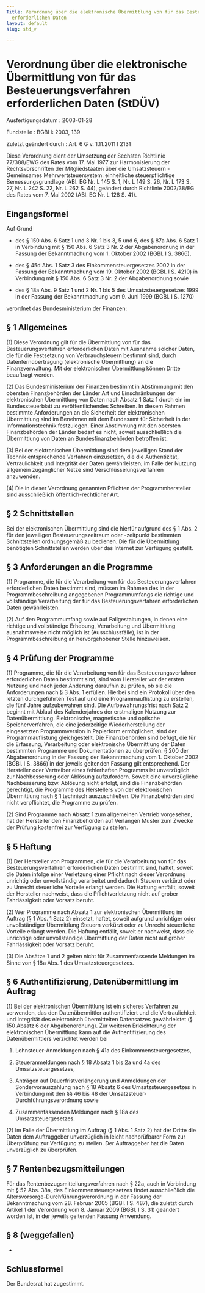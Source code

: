 ```yaml
---
Title: Verordnung über die elektronische Übermittlung von für das Besteuerungsverfahren
  erforderlichen Daten
layout: default
slug: std_v

---
```


# Verordnung über die elektronische Übermittlung von für das Besteuerungsverfahren erforderlichen Daten (StDÜV)

Ausfertigungsdatum
:   2003-01-28

Fundstelle
:   BGBl I: 2003, 139

Zuletzt geändert durch
:   Art. 6 G v. 1.11.2011 I 2131

Diese Verordnung dient der Umsetzung der Sechsten Richtlinie
77/388/EWG des Rates vom 17. Mai 1977 zur Harmonisierung der
Rechtsvorschriften der Mitgliedstaaten über die Umsatzsteuern -
Gemeinsames Mehrwertsteuersystem: einheitliche steuerpflichtige
Bemessungsgrundlage (ABl. EG Nr. L 145 S. 1, Nr. L 149 S. 26, Nr. L
173 S. 27, Nr. L 242 S. 22, Nr. L 262 S. 44), geändert durch
Richtlinie 2002/38/EG des Rates vom 7. Mai 2002 (ABl. EG Nr. L 128 S.
41).


## Eingangsformel

Auf Grund

-   des § 150 Abs. 6 Satz 1 und 3 Nr. 1 bis 3, 5 und 6, des § 87a Abs. 6
    Satz 1 in Verbindung mit § 150 Abs. 6 Satz 3 Nr. 2 der Abgabenordnung
    in der Fassung der Bekanntmachung vom 1. Oktober 2002 (BGBl. I S.
    3866),


-   des § 45d Abs. 1 Satz 3 des Einkommensteuergesetzes 2002 in der
    Fassung der Bekanntmachung vom 19. Oktober 2002 (BGBl. I S. 4210) in
    Verbindung mit § 150 Abs. 6 Satz 3 Nr. 2 der Abgabenordnung sowie


-   des § 18a Abs. 9 Satz 1 und 2 Nr. 1 bis 5 des Umsatzsteuergesetzes
    1999 in der Fassung der Bekanntmachung vom 9. Juni 1999 (BGBl. I S.
    1270)



verordnet das Bundesministerium der Finanzen:


## § 1 Allgemeines

(1) Diese Verordnung gilt für die Übermittlung von für das
Besteuerungsverfahren erforderlichen Daten mit Ausnahme solcher Daten,
die für die Festsetzung von Verbrauchsteuern bestimmt sind, durch
Datenfernübertragung (elektronische Übermittlung) an die
Finanzverwaltung. Mit der elektronischen Übermittlung können Dritte
beauftragt werden.

(2) Das Bundesministerium der Finanzen bestimmt in Abstimmung mit den
obersten Finanzbehörden der Länder Art und Einschränkungen der
elektronischen Übermittlung von Daten nach Absatz 1 Satz 1 durch ein
im Bundessteuerblatt zu veröffentlichendes Schreiben. In diesem Rahmen
bestimmte Anforderungen an die Sicherheit der elektronischen
Übermittlung sind im Benehmen mit dem Bundesamt für Sicherheit in der
Informationstechnik festzulegen. Einer Abstimmung mit den obersten
Finanzbehörden der Länder bedarf es nicht, soweit ausschließlich die
Übermittlung von Daten an Bundesfinanzbehörden betroffen ist.

(3) Bei der elektronischen Übermittlung sind dem jeweiligen Stand der
Technik entsprechende Verfahren einzusetzen, die die Authentizität,
Vertraulichkeit und Integrität der Daten gewährleisten; im Falle der
Nutzung allgemein zugänglicher Netze sind Verschlüsselungsverfahren
anzuwenden.

(4) Die in dieser Verordnung genannten Pflichten der
Programmhersteller sind ausschließlich öffentlich-rechtlicher Art.


## § 2 Schnittstellen

Bei der elektronischen Übermittlung sind die hierfür aufgrund des § 1
Abs. 2 für den jeweiligen Besteuerungszeitraum oder -zeitpunkt
bestimmten Schnittstellen ordnungsgemäß zu bedienen. Die für die
Übermittlung benötigten Schnittstellen werden über das Internet zur
Verfügung gestellt.


## § 3 Anforderungen an die Programme

(1) Programme, die für die Verarbeitung von für das
Besteuerungsverfahren erforderlichen Daten bestimmt sind, müssen im
Rahmen des in der Programmbeschreibung angegebenen Programmumfangs die
richtige und vollständige Verarbeitung der für das
Besteuerungsverfahren erforderlichen Daten gewährleisten.

(2) Auf den Programmumfang sowie auf Fallgestaltungen, in denen eine
richtige und vollständige Erhebung, Verarbeitung und Übermittlung
ausnahmsweise nicht möglich ist (Ausschlussfälle), ist in der
Programmbeschreibung an hervorgehobener Stelle hinzuweisen.


## § 4 Prüfung der Programme

(1) Programme, die für die Verarbeitung von für das
Besteuerungsverfahren erforderlichen Daten bestimmt sind, sind vom
Hersteller vor der ersten Nutzung und nach jeder Änderung daraufhin zu
prüfen, ob sie die Anforderungen nach § 3 Abs. 1 erfüllen. Hierbei
sind ein Protokoll über den letzten durchgeführten Testlauf und eine
Programmauflistung zu erstellen, die fünf Jahre aufzubewahren sind.
Die Aufbewahrungsfrist nach Satz 2 beginnt mit Ablauf des
Kalenderjahres der erstmaligen Nutzung zur Datenübermittlung.
Elektronische, magnetische und optische Speicherverfahren, die eine
jederzeitige Wiederherstellung der eingesetzten Programmversion in
Papierform ermöglichen, sind der Programmauflistung gleichgestellt.
Die Finanzbehörden sind befugt, die für die Erfassung, Verarbeitung
oder elektronische Übermittlung der Daten bestimmten Programme und
Dokumentationen zu überprüfen. § 200 der Abgabenordnung in der Fassung
der Bekanntmachung vom 1. Oktober 2002 (BGBl. I S. 3866) in der
jeweils geltenden Fassung gilt entsprechend. Der Hersteller oder
Vertreiber eines fehlerhaften Programms ist unverzüglich zur
Nachbesserung oder Ablösung aufzufordern. Soweit eine unverzügliche
Nachbesserung bzw. Ablösung nicht erfolgt, sind die Finanzbehörden
berechtigt, die Programme des Herstellers von der elektronischen
Übermittlung nach § 1 technisch auszuschließen. Die Finanzbehörden
sind nicht verpflichtet, die Programme zu prüfen.

(2) Sind Programme nach Absatz 1 zum allgemeinen Vertrieb vorgesehen,
hat der Hersteller den Finanzbehörden auf Verlangen Muster zum Zwecke
der Prüfung kostenfrei zur Verfügung zu stellen.


## § 5 Haftung

(1) Der Hersteller von Programmen, die für die Verarbeitung von für
das Besteuerungsverfahren erforderlichen Daten bestimmt sind, haftet,
soweit die Daten infolge einer Verletzung einer Pflicht nach dieser
Verordnung unrichtig oder unvollständig verarbeitet und dadurch
Steuern verkürzt oder zu Unrecht steuerliche Vorteile erlangt werden.
Die Haftung entfällt, soweit der Hersteller nachweist, dass die
Pflichtverletzung nicht auf grober Fahrlässigkeit oder Vorsatz beruht.

(2) Wer Programme nach Absatz 1 zur elektronischen Übermittlung im
Auftrag (§ 1 Abs. 1 Satz 2) einsetzt, haftet, soweit aufgrund
unrichtiger oder unvollständiger Übermittlung Steuern verkürzt oder zu
Unrecht steuerliche Vorteile erlangt werden. Die Haftung entfällt,
soweit er nachweist, dass die unrichtige oder unvollständige
Übermittlung der Daten nicht auf grober Fahrlässigkeit oder Vorsatz
beruht.

(3) Die Absätze 1 und 2 gelten nicht für Zusammenfassende Meldungen im
Sinne von § 18a Abs. 1 des Umsatzsteuergesetzes.


## § 6 Authentifizierung, Datenübermittlung im Auftrag

(1) Bei der elektronischen Übermittlung ist ein sicheres Verfahren zu
verwenden, das den Datenübermittler authentifiziert und die
Vertraulichkeit und Integrität des elektronisch übermittelten
Datensatzes gewährleistet (§ 150 Absatz 6 der Abgabenordnung). Zur
weiteren Erleichterung der elektronischen Übermittlung kann auf die
Authentifizierung des Datenübermittlers verzichtet werden bei

1.  Lohnsteuer-Anmeldungen nach § 41a des Einkommensteuergesetzes,


2.  Steueranmeldungen nach § 18 Absatz 1 bis 2a und 4a des
    Umsatzsteuergesetzes,


3.  Anträgen auf Dauerfristverlängerung und Anmeldungen der
    Sondervorauszahlung nach § 18 Absatz 6 des Umsatzsteuergesetzes in
    Verbindung mit den §§ 46 bis 48 der Umsatzsteuer-
    Durchführungsverordnung sowie


4.  Zusammenfassenden Meldungen nach § 18a des Umsatzsteuergesetzes.



(2) Im Falle der Übermittlung im Auftrag (§ 1 Abs. 1 Satz 2) hat der
Dritte die Daten dem Auftraggeber unverzüglich in leicht nachprüfbarer
Form zur Überprüfung zur Verfügung zu stellen. Der Auftraggeber hat
die Daten unverzüglich zu überprüfen.


## § 7 Rentenbezugsmitteilungen

Für das Rentenbezugsmitteilungsverfahren nach § 22a, auch in
Verbindung mit § 52 Abs. 38a, des Einkommensteuergesetzes findet
ausschließlich die Altersvorsorge-Durchführungsverordnung in der
Fassung der Bekanntmachung vom 28. Februar 2005 (BGBl. I S. 487), die
zuletzt durch Artikel 1 der Verordnung vom 8. Januar 2009 (BGBl. I S.
31) geändert worden ist, in der jeweils geltenden Fassung Anwendung.


## § 8 (weggefallen)

-


## Schlussformel

Der Bundesrat hat zugestimmt.

